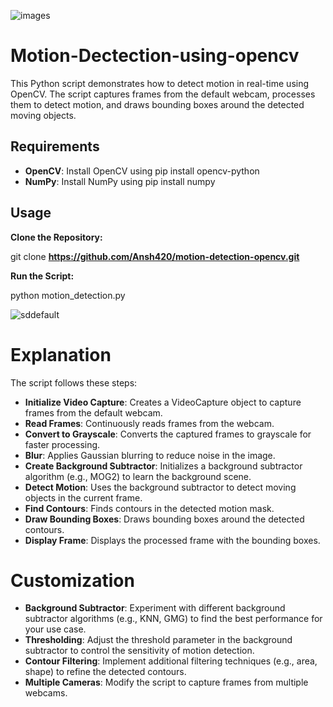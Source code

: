 
![images](https://github.com/user-attachments/assets/202b93de-8bdd-4861-bc6a-9c5a6c25ee6e)
# Motion-Dectection-using-opencv
This Python script demonstrates how to detect motion in real-time using OpenCV. The script captures frames from the default webcam, processes them to detect motion, and draws bounding boxes around the detected moving objects.

## Requirements
- **OpenCV**: Install OpenCV using pip install opencv-python
- **NumPy**: Install NumPy using pip install numpy

## Usage
**Clone the Repository:**

git clone **https://github.com/Ansh420/motion-detection-opencv.git**

**Run the Script:**

python motion_detection.py

![sddefault](https://github.com/user-attachments/assets/52794db1-27b8-40b8-b802-904096ba953d)

# **Explanation**
The script follows these steps:

- **Initialize Video Capture**: Creates a VideoCapture object to capture frames from the default webcam.
- **Read Frames**: Continuously reads frames from the webcam.
- **Convert to Grayscale**: Converts the captured frames to grayscale for faster processing.
- **Blur**: Applies Gaussian blurring to reduce noise in the image.
- **Create Background Subtractor**: Initializes a background subtractor algorithm (e.g., MOG2) to learn the background scene.
- **Detect Motion**: Uses the background subtractor to detect moving objects in the current frame.
- **Find Contours**: Finds contours in the detected motion mask.
- **Draw Bounding Boxes**: Draws bounding boxes around the detected contours.
- **Display Frame**: Displays the processed frame with the bounding boxes.
# Customization
- **Background Subtractor**: Experiment with different background subtractor algorithms (e.g., KNN, GMG) to find the best performance for your use case.
- **Thresholding**: Adjust the threshold parameter in the background subtractor to control the sensitivity of motion detection.
- **Contour Filtering**: Implement additional filtering techniques (e.g., area, shape) to refine the detected contours.
- **Multiple Cameras**: Modify the script to capture frames from multiple webcams.
